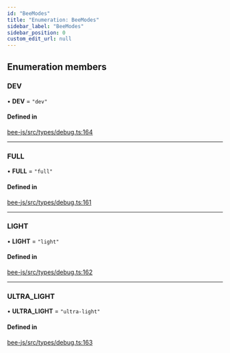 ```yaml
---
id: "BeeModes"
title: "Enumeration: BeeModes"
sidebar_label: "BeeModes"
sidebar_position: 0
custom_edit_url: null
---
```


## Enumeration members

### DEV

• **DEV** = `"dev"`

#### Defined in

[bee-js/src/types/debug.ts:164](https://github.com/ethersphere/bee-js/blob/2c8b9d1/src/types/debug.ts#L164)

___

### FULL

• **FULL** = `"full"`

#### Defined in

[bee-js/src/types/debug.ts:161](https://github.com/ethersphere/bee-js/blob/2c8b9d1/src/types/debug.ts#L161)

___

### LIGHT

• **LIGHT** = `"light"`

#### Defined in

[bee-js/src/types/debug.ts:162](https://github.com/ethersphere/bee-js/blob/2c8b9d1/src/types/debug.ts#L162)

___

### ULTRA\_LIGHT

• **ULTRA\_LIGHT** = `"ultra-light"`

#### Defined in

[bee-js/src/types/debug.ts:163](https://github.com/ethersphere/bee-js/blob/2c8b9d1/src/types/debug.ts#L163)
